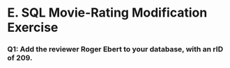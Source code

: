 # E. SQL Movie-Rating Modification Exercise

### Q1: Add the reviewer Roger Ebert to your database, with an rID of 209. 
